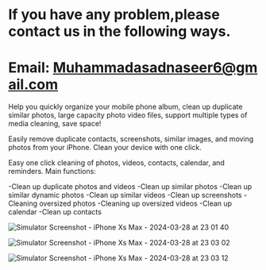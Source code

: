 # If you have any problem,please contact us in the following ways.

# Email: Muhammadasadnaseer6@gmail.com 

Help you quickly organize your mobile phone album, clean up duplicate similar photos, large capacity photo video files, support multiple types of media cleaning, save space!

Easily remove duplicate contacts, screenshots, similar images, and moving photos from your iPhone. Clean your device with one click.

  

Easy one click cleaning of photos, videos, contacts, calendar, and reminders.
Main functions:

-Clean up duplicate photos and videos
-Clean up similar photos
-Clean up similar dynamic photos
-Clean up similar videos
-Clean up screenshots
-Cleaning oversized photos
-Cleaning up oversized videos
-Clean up calendar
-Clean up contacts

![Simulator Screenshot - iPhone Xs Max - 2024-03-28 at 23 01 40](https://github.com/nebula2024/BG/assets/165248011/3af39a7c-11f8-4915-95fa-adefa997c586)

![Simulator Screenshot - iPhone Xs Max - 2024-03-28 at 23 03 02](https://github.com/nebula2024/BG/assets/165248011/f1c99874-f404-41ee-bb69-e905237eb12d)

![Simulator Screenshot - iPhone Xs Max - 2024-03-28 at 23 03 12](https://github.com/nebula2024/BG/assets/165248011/04e69a25-2f93-4a06-b371-174f6631479f)
